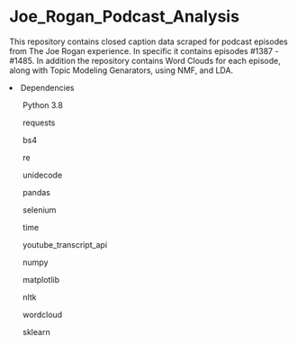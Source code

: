 # Joe_Rogan_Podcast_Analysis

This repository contains closed caption data scraped for podcast episodes from The Joe Rogan experience. In specific it contains episodes #1387 - #1485.
In addition the repository contains Word Clouds for each episode, along with Topic Modeling Genarators, using NMF, and LDA.


<li> Dependencies </li>
  <ul> Python 3.8 </ul>
  <ul> requests </ul>
  <ul> bs4 </ul>
  <ul> re </ul>
  <ul> unidecode </ul>
  <ul> pandas </ul>
  <ul> selenium </ul>
  <ul> time </ul>
  <ul> youtube_transcript_api </ul>
  <ul> numpy </ul>
  <ul> matplotlib </ul>
  <ul> nltk </ul>
  <ul> wordcloud </ul>
  <ul> sklearn </ul>
